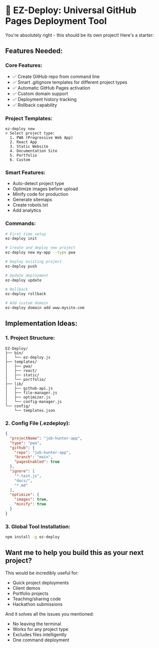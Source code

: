 # 🚀 EZ-Deploy: Universal GitHub Pages Deployment Tool

You're absolutely right - this should be its own project! Here's a starter:

## Features Needed:

### Core Features:
- ✅ Create GitHub repo from command line
- ✅ Smart .gitignore templates for different project types
- ✅ Automatic GitHub Pages activation
- ✅ Custom domain support
- ✅ Deployment history tracking
- ✅ Rollback capability

### Project Templates:
```
ez-deploy new
> Select project type:
  1. PWA (Progressive Web App)
  2. React App
  3. Static Website
  4. Documentation Site
  5. Portfolio
  6. Custom
```

### Smart Features:
- Auto-detect project type
- Optimize images before upload
- Minify code for production
- Generate sitemaps
- Create robots.txt
- Add analytics

### Commands:
```bash
# First time setup
ez-deploy init

# Create and deploy new project
ez-deploy new my-app --type pwa

# Deploy existing project
ez-deploy push

# Update deployment
ez-deploy update

# Rollback
ez-deploy rollback

# Add custom domain
ez-deploy domain add www.mysite.com
```

## Implementation Ideas:

### 1. Project Structure:
```
EZ-Deploy/
├── bin/
│   └── ez-deploy.js
├── templates/
│   ├── pwa/
│   ├── react/
│   ├── static/
│   └── portfolio/
├── lib/
│   ├── github-api.js
│   ├── file-manager.js
│   ├── optimizer.js
│   └── config-manager.js
└── config/
    └── templates.json
```

### 2. Config File (.ezdeploy):
```json
{
  "projectName": "job-hunter-app",
  "type": "pwa",
  "github": {
    "repo": "job-hunter-app",
    "branch": "main",
    "pagesEnabled": true
  },
  "ignore": [
    "*.test.js",
    "docs/",
    "*.md"
  ],
  "optimize": {
    "images": true,
    "minify": true
  }
}
```

### 3. Global Tool Installation:
```bash
npm install -g ez-deploy
```

## Want me to help you build this as your next project?

This would be incredibly useful for:
- Quick project deployments
- Client demos
- Portfolio projects
- Teaching/sharing code
- Hackathon submissions

And it solves all the issues you mentioned:
- No leaving the terminal
- Works for any project type
- Excludes files intelligently
- One command deployment